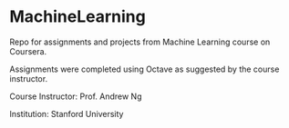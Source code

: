 # MachineLearning
Repo for assignments and projects from Machine Learning course on Coursera.

Assignments were completed using Octave as suggested by the course instructor.

Course Instructor: Prof. Andrew Ng

Institution: Stanford University
